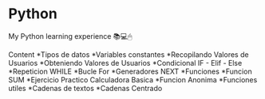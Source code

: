 # Python
 My Python learning experience 📚💻🖱
 
Content 
*Tipos de datos 
*Variables constantes
*Recopilando Valores de Usuarios
*Obteniendo Valores de Usuarios
*Condicional IF - Elif - Else
*Repeticion WHILE
*Bucle For
*Generadores NEXT
*Funciones
*Funcion SUM
*Ejercicio Practico Calculadora Basica
*Funcion Anonima
*Funciones utiles
*Cadenas de textos
*Cadenas Centrado
